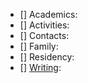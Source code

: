 - [] Academics:
- [] Activities:
- [] Contacts:
- [] Family:
- [] Residency:
- [] [Writing](https://github.com/Implycitt/college/blob/main/CommonApp/purdue/prompts.md):
